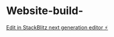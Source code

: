# Website-build-

[Edit in StackBlitz next generation editor ⚡️](https://stackblitz.com/~/github.com/B2gohil00/Website-build-)